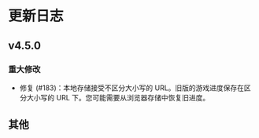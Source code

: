 # 更新日志

## v4.5.0

### 重大修改

* 修复 (#183)：本地存储接受不区分大小写的 URL。旧版的游戏进度保存在区分大小写的 URL 下。您可能需要从浏览器存储中恢复旧进度。

## 其他
